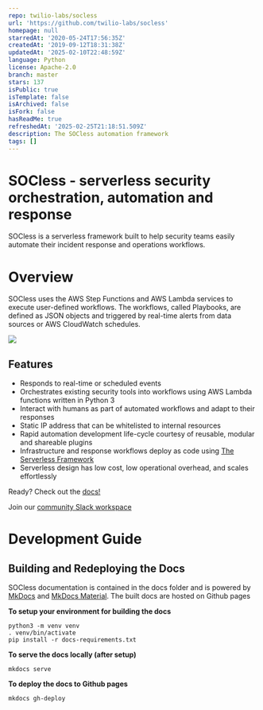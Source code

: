 ```yaml
---
repo: twilio-labs/socless
url: 'https://github.com/twilio-labs/socless'
homepage: null
starredAt: '2020-05-24T17:56:35Z'
createdAt: '2019-09-12T18:31:38Z'
updatedAt: '2025-02-10T22:48:59Z'
language: Python
license: Apache-2.0
branch: master
stars: 137
isPublic: true
isTemplate: false
isArchived: false
isFork: false
hasReadMe: true
refreshedAt: '2025-02-25T21:18:51.509Z'
description: The SOCless automation framework
tags: []
---
```


# SOCless - serverless security orchestration, automation and response

SOCless is a serverless framework built to help security teams easily automate their incident response and operations workflows.

# Overview

SOCless uses the AWS Step Functions and AWS Lambda services to execute user-defined workflows. The workflows, called Playbooks, are defined as JSON objects and triggered by real-time alerts from data sources or AWS CloudWatch schedules.

![](https://twilio-labs.github.io/socless/imgs/socless-base-architecture.png)    

Features
---
- Responds to real-time or scheduled events
- Orchestrates existing security tools into workflows using AWS Lambda functions written in Python 3
- Interact with humans as part of automated workflows and adapt to their responses
- Static IP address that can be whitelisted to internal resources
- Rapid automation development life-cycle courtesy of reusable, modular and shareable plugins
- Infrastructure and response workflows deploy as code using [The Serverless Framework](https://serverless.com)
- Serverless design has low cost, low operational overhead, and scales effortlessly

Ready? Check out the [docs!](https://twilio-labs.github.io/socless/)

Join our [community Slack workspace](https://join.slack.com/t/socless/shared_invite/enQtODA3ODEzNzcwNDgxLTBiYjVjYjI4ODI4YTY5YzM4OWRlYjQ1Yzg4M2EzMGUzMGMyYThlN2U5NTI5OWIwZWE1ZTcwNjA2MjgyZDRmMjg)


# Development Guide

## Building and Redeploying the Docs

SOCless documentation is contained in the docs folder and is powered by [MkDocs](https://www.mkdocs.org/) and [MkDocs Material](https://squidfunk.github.io/mkdocs-material/). The built docs are hosted on Github pages

**To setup your environment for building the docs**

```
python3 -m venv venv
. venv/bin/activate
pip install -r docs-requirements.txt
```

**To serve the docs locally (after setup)**
```
mkdocs serve
```

**To deploy the docs to Github pages**
```
mkdocs gh-deploy
```
